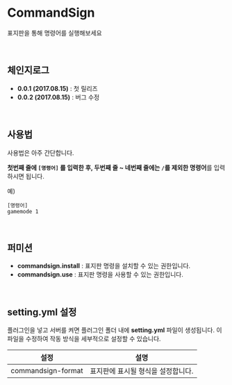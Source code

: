 # CommandSign
표지판을 통해 명령어를 실행해보세요

<br>

## 체인지로그
* **0.0.1 (2017.08.15)** : 첫 릴리즈
* **0.0.2 (2017.08.15)** : 버그 수정

<br>

## 사용법
사용법은 아주 간단합니다.

**첫번째 줄에 `[명령어]` 를 입력한 후, 두번째 줄 ~ 네번째 줄에는 `/`를 제외한 명령어**를 입력하시면 됩니다.

예) 
```
[명령어]
gamemode 1
```

<br>

## 퍼미션
* **commandsign.install** : 표지판 명령을 설치할 수 있는 권한입니다.
* **commandsign.use** : 표지판 명령을 사용할 수 있는 권한입니다.

<br>

## setting.yml 설정
플러그인을 넣고 서버를 켜면 플러그인 폴더 내에 **setting.yml** 파일이 생성됩니다. 이 파일을 수정하여 작동 방식을 세부적으로 설정할 수 있습니다.

|설정|설명|
|-|-|
|commandsign-format|표지판에 표시될 형식을 설정합니다.|

